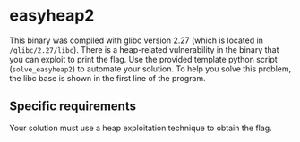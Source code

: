 # easyheap2

This binary was compiled with glibc version 2.27 (which is located in `/glibc/2.27/libc`). There is a heap-related vulnerability in the binary that you can exploit to print the flag. Use the provided template python script (`solve_easyheap2`) to automate your solution. To help you solve this problem, the libc base is shown in the first line of the program. 

## Specific requirements

Your solution must use a heap exploitation technique to obtain the flag. 
